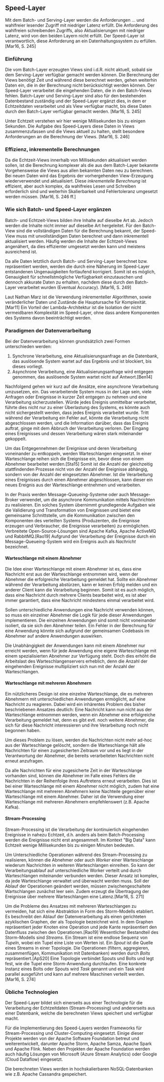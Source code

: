 ## Speed-Layer
Mit dem Batch- und Serving-Layer werden die Anforderungen ... und wahlfreier lesender Zugriff mit niedriger Latenz erfüllt. Die Anforderung des wahlfreien schreibenden Zugriffs, also Aktualisierungen mit niedriger Latenz, wird von den beiden Layern nicht erfüllt. Der Speed-Layer ist verantwortlich, diese Anforderung an ein Datenhaltungssystem zu erfüllen. [Mar16, S. 245]

### Einführung
Die vom Batch-Layer erzeugten Views sind i.d.R. nicht aktuell, sobald sie dem Serving-Layer verfügbar gemacht werden können. Die Berechnung der Views benötigt Zeit und während diese berechnet werden, gehen weiterhin Daten ein, die in der Berechnung nicht berücksichtigt werden können. Der Speed-Layer verarbeitet die eingehenden Daten, die in den Batch-Views fehlen. Batch-Layer und Serving-Layer sind also für den bestehenden Datenbestand zuständig und der Speed-Layer ergänzt dies, in dem er Echtzeitdaten verarbeitet und als View verfügbar macht, bis diese Daten durch den Batch-Layer verfügbar gemacht werden. [Mar16, S. 245]

Unter Echtzeit verstehen wir hier wenige Millisekunden bis zu einigen Sekunden. Die Aufgabe des Speed-Layers diese Daten in Views zusammenzufassen und die Views aktuell zu halten, stellt besondere Anforderungen an die Berechnung der Views. [Mar16, S. 246]

### Effizienz, inkrementelle Berechnungen
Da die Echtzeit-Views innerhalb von Millisekunden aktualisiert werden sollen, ist die Berechnung komplexer als die aus dem Batch-Layer bekannte Vorgehensweise die Views aus allen bekannten Daten neu zu berechnen.
Bei neuen Daten wird das Ergebnis der vorhergehenden View-Erzeugung wiederverwendet und aktualisiert. Diese _inkrementelle Berechnung_ ist effizient, aber auch komplex, da wahlfreies Lesen und Schreiben erforderlich sind und weiterhin Skalierbarkeit und Fehlertoleranz umgesetzt werden müssen. [Mar16, S. 246 ff.]

### Wie sich Batch- und Speed-Layer ergänzen
Batch- und Echtzeit-Views bilden ihre Inhalte auf dieselbe Art ab. Jedoch werden die Inhalte nicht immer auf dieselbe Art hergeleitet. Für den Batch-View sind die vollständigen Daten für die Berechnung bekannt, der Speed-View muss mit unvollständigen Daten berechnet und dann inkrementell aktualisiert werden. Häufig werden die Inhalte der Echtzeit-Views angenähert, da dies effizienter umgesetzt werden kann und meistens ausreichend ist.

Da alle Daten letztlich durch Batch- und Serving-Layer berechnet bzw. repräsentiert werden, werden die durch eine Näherung im Speed-Layer entstandenen Ungenauigkeiten fortlaufend korrigiert. Somit ist es möglich, Genauigkeit für schnellstmögliche Verfügbarkeit einzutauschen und dennoch akkurate Daten zu erhalten, nachdem diese durch den Batch-Layer verarbeitet wurden (Eventual Accuracy). [Mar16, S. 249]

Laut Nathan Marz ist die Verwendung inkrementeller Algorithmen, sowie veränderlicher Daten und Zustände die Hauptursache für Komplexität. [Mar11] Ein Vorteil der Lambda-Architektur ist die Isolation der nicht vermeidbaren Komplexität im Speed-Layer, ohne dass andere Komponenten des Systems davon beeinträchtigt werden.

### Paradigmen der Datenverarbeitung
Bei der Datenverarbeitung können grundsätzlich zwei Formen unterschieden werden:

1. Synchrone Verarbeitung, eine Aktualisierungsanfrage an die Datenbank, das auslösende System wartet auf das Ergebnis und ist blockiert, bis dieses vorliegt.
2. Asynchrone Verarbeitung, eine Aktualisierungsanfrage wird entgegen genommen, das auslösende System wartet nicht auf Antwort.[Ben14]

Nachfolgend gehen wir kurz auf die Ansätze, eine asynchrone Verarbeitung umzusetzen, ein. Das verarbeitende System muss in der Lage sein, viele Anfragen oder Ereignisse in kurzer Zeit entgegen zu nehmen und eine Verarbeitung sicherzustellen. Würde jedes Ereignis unmittelbar verarbeitet, führte dies nicht nur zu einer Überlastung des Systems, es könnte auch nicht sichergestellt werden, dass jedes Ereignis verarbeitet wurde. Tritt während der Verarbeitung ein Fehler auf, könnte die Verarbeitung nicht abgeschlossen werden, und die Information darüber, dass das Ereignis auftrat, ginge mit dem Abbruch der Verarbeitung verloren. Der Eingang eines Ereignisses und dessen Verarbeitung wären stark miteinander gekoppelt.

Um das Entgegennehmen der Ereignisse und deren Verarbeitung voneinander zu entkoppeln, werden Warteschlangen eingesetzt. In einer Warteschlange reihen sich die Ereignisse ein, bevor diese von einem Abnehmer bearbeitet werden.[Sta15] Somit ist die Anzahl der gleichzeitig stattfindenden Prozesse nicht von der Anzahl der Ereignisse abhängig, sondern von der Anzahl der eingesetzten Abnehmer. Ist die Verarbeitung eines Ereignisses durch einen Abnehmer abgeschlossen, kann dieser ein neues Ereignis aus der Warteschlange entnehmen und verarbeiten.

In der Praxis werden Message-Queueing-Systeme oder auch Message-Broker verwendet, um die asynchrone Kommunikation mittels Nachrichten zu realisieren. Ein solches System übernimmt grundlegende Aufgaben wie die Validierung und Transformation von Ereignissen und bietet eine gemeinsame Schnittstelle, um die Kommunikation zwischen den Komponenten des verteilten Systems (Produzenten, die Ereignisse erzeugen und Verbraucher, die Ereignisse verarbeiten) zu ermöglichen. Verbreitete Open-Source-Lösungen sind Apache Kafka, Apache ActiveMQ und RabbitMQ.[Rao19]
Aufgrund der Verarbeitung der Ereignisse durch ein Message-Queueing-System wird ein Ereignis auch als _Nachricht_ bezeichnet.

#### Warteschlange mit einem Abnehmer
Die Idee einer Warteschlange mit einem Abnehmer ist es, dass eine Nachricht erst aus der Warteschlange entnommen wird, wenn der Abnehmer die erfolgreiche Verarbeitung gemeldet hat. Sollte ein Abnehmer während der Verarbeitung abstürzen, kann er keinen Erfolg melden und ein anderer Client kann die Verarbeitung beginnen. Somit ist es auch möglich, dass eine Nachricht durch mehrere Clients bearbeitet wird, es ist aber immer garantiert, dass eine Nachricht mindestens einmal verarbeitet wird.

Sollen unterschiedliche Anwendungen eine Nachricht verwenden können, so muss ein einzelner Abnehmer die Logik für jede dieser Anwendungen implementieren. Die einzelnen Anwendungen sind somit nicht voneinander isoliert, da sie sich den Abnehmer teilen. Ein Fehler in der Berechnung für eine Anwendung könnte sich aufgrund der gemeinsamen Codebasis im Abnehmer auf andere Anwendungen auswirken.

Die Unabhängigkeit der Anwendungen kann mit einem Abnehmer nur erreicht werden, wenn für jede Anwendung eine eigene Warteschlange mit einem spezialisierten Abnehmer zur Verfügung steht. Doch dies erhöht die Arbeitslast des Warteschlangenservers erheblich, denn die Anzahl der eingehenden Ereignisse multipliziert sich nun mit der Anzahl der Warteschlangen.

#### Warteschlange mit mehreren Abnehmern
Ein nützlicheres Design ist eine einzelne Warteschlange, die es mehreren Abnehmern mit unterschiedlichen Anwendungen ermöglicht, auf eine Nachricht zu reagieren. Dabei wird ein inhärentes Problem des bisher beschriebenen Ansatzes deutlich: Eine Nachricht kann nun nicht aus der Warteschlange entnommen werden, wenn ein Abnehmer eine erfolgreiche Verarbeitung gemeldet hat, denn es gibt evtl. noch weitere Abnehmer, die sich für diese Nachricht interessieren und ihre Verarbeitung noch nicht begonnen haben.

Um dieses Problem zu lösen, werden die Nachrichten nicht mehr ad-hoc aus der Warteschlange gelöscht, sondern die Warteschlange hält alle Nachrichten für einen zugesicherten Zeitraum vor und es liegt in der Verantwortung der Abnehmer, die bereits verarbeiteten Nachrichten nicht erneut anzufragen.

Da alle Nachrichten für eine zugesicherte Zeit in der Warteschlange vorhanden sind, können die Abnehmer im Falle eines Fehlers die Nachrichten in der Reihenfolge ihres Auftretens erneut verarbeiten. Dies ist bei einer Warteschlange mit einem Abnehmer nicht möglich, zudem hat eine Warteschlange mit mehreren Abnehmern keine Nachteile gegenüber einer Warteschlange mit einem Abnehmer. Daher ist die Verwendung einer Warteschlange mit mehreren Abnehmern empfehlenswert (z.B. Apache Kafka).

#### Stream-Processing
Stream-Processing ist die Verarbeitung der kontinuierlich eingehenden Ereignisse in nahezu Echtzeit, d.h. anders als beim Batch-Processing werden die Ereignisse nicht erst angesammelt. Im Kontext "Big Data" kann Echtzeit wenige Millisekunden bis zu einigen Minuten bedeuten.

Um Unterschiedliche Operationen während des Stream-Processing zu realisieren, können die Abnehmer oder auch _Worker_ einer Warteschlange wiederum Nachrichten in weiteren Warteschlangen einreihen. So kann der Verarbeitungsablauf auf unterschiedliche Worker verteilt und durch Warteschlangen miteinander verbunden werden. Dieser Ansatz ist komplex, da jede Warteschlange verwaltet und überwacht werden muss. Soll der Ablauf der Operationen geändert werden, müssen zwischengeschaltete Wartschlangen zunächst leer sein. Zudem erzeugt die Übertragung der Ereignisse über mehrere Warteschlangen eine Latenz.[Mar16, S. 271]

Um die Probleme des Ansatzes mit mehreren Warteschlangen zu vermeiden, hat sich eine Abstraktion in Form des Storm-Modells etabliert. Es beschreibt den Ablauf der Datenverarbeitung als einen gerichteten azyklischen Graphen, der als Topologie bezeichnet wird. In dem Graphen repräsentiert jeder Knoten eine Operation und jede Kante repräsentiert den Datenfluss zwischen den Operationen.[Rao19] Wesentlicher Bestandteil des Storm-Modells sind _Streams_. Ein Stream ist eine endlose Sequenz von _Tupeln_, wobei ein Tupel eine Liste von Werten ist. Ein _Spout_ ist die Quelle eines Streams in einer Topologie. Die Operationen (filtern, aggregieren, zusammenfügen, Kommunikation mit Datenbanken) werden durch _Bolts_ repräsentiert.[ApS20] Eine Topologie verbindet Spouts und Bolts und legt fest, wie die Tupel eine Storm-Anwendung durchlaufen. Eine konkrete Instanz eines Bolts oder Spouts wird _Task_ genannt und ein Task wird parallel ausgeführt und kann auf mehrere Maschinen verteilt werden.[Mar16, S. 274]

### Übliche Technologien
Der Speed-Layer bildet sich einerseits aus einer Technologie für die Verarbeitung der Echtzeitdaten (Stream-Processing) und andererseits aus einer Datenbank, welche die berechneten Views speichert und verfügbar macht.

Für die Implementierung des Speed-Layers werden Frameworks für Stream-Processing und Cluster-Computing eingesetzt. Einige dieser Projekte werden von der Apache Software Foundation betreut und weiterentwickelt, darunter Apache Storm, Apache Samza, Apache Spark und Apache Flink. Neben den Projekten der Apache Foundation werden auch häufig Lösungen von Microsoft (Azure Stream Analytics) oder Google (Cloud Dataflow) eingesetzt.

Die berechneten Views werden in hochskalierbaren NoSQL-Datenbanken wie z.B. Apache Cassandra gespeichert.
